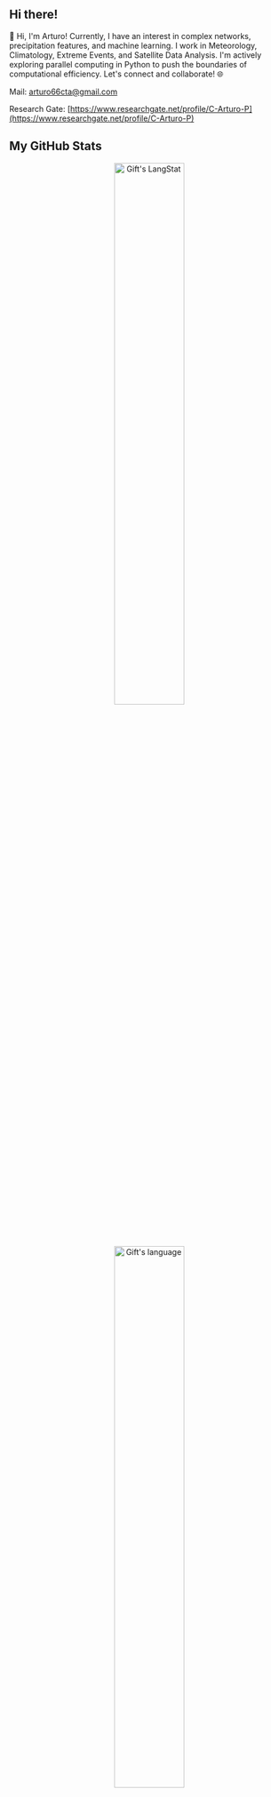 ## Hi there!
👋 Hi, I'm Arturo! Currently, I have an interest in complex networks, precipitation features, and machine learning. I work in Meteorology, Climatology, Extreme Events, and Satellite Data Analysis. I'm actively exploring parallel computing in Python to push the boundaries of computational efficiency. Let's connect and collaborate! 🌐 

Mail: arturo66cta@gmail.com 

Research Gate: [https://www.researchgate.net/profile/C-Arturo-P](https://www.researchgate.net/profile/C-Arturo-P)

## My GitHub Stats
<p align="center">
<img height="50%" width="auto" src="https://github-readme-stats.vercel.app/api?username=mhacarthur&show_icons=true&hide_border=true" alt="Gift's LangStat" />
<img height="50%" width="auto" src="https://github-readme-stats.vercel.app/api/top-langs?username=mhacarthur&langs_count=10&show_icons=true&locale=en&layout=compact&theme=light" alt="Gift's language"/>
<br>
<br>
<img height="50%" width="auto" src="https://github-readme-streak-stats.herokuapp.com/?user=mhacarthur" alt="Gift's LangStat" />
</p>

<!---
My GitHub Stats <img src = "https://i.pinimg.com/originals/65/c4/f4/65c4f452571be1261e9c623f7da488ac.gif" width = 35px>
mhacarthur/mhacarthur is a ✨ special ✨ repository because its `README.md` (this file) appears on your GitHub profile.
You can click the Preview link to take a look at your changes.
--->
